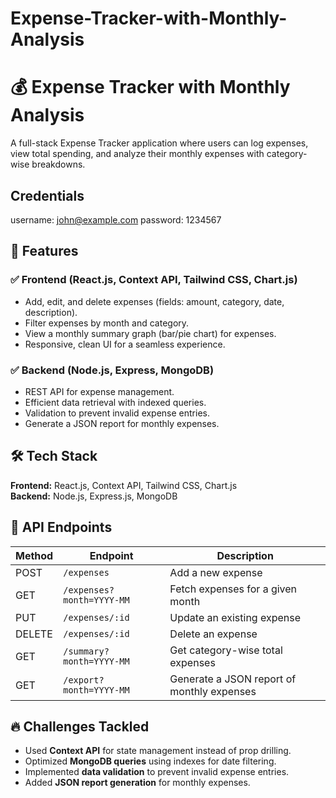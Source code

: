 ﻿# Expense-Tracker-with-Monthly-Analysis

# 💰 Expense Tracker with Monthly Analysis  

A full-stack Expense Tracker application where users can log expenses, view total spending, and analyze their monthly expenses with category-wise breakdowns.

## Credentials
username: john@example.com
password: 1234567

## 🚀 Features  

### ✅ Frontend (React.js, Context API, Tailwind CSS, Chart.js)  
- Add, edit, and delete expenses (fields: amount, category, date, description).  
- Filter expenses by month and category.  
- View a monthly summary graph (bar/pie chart) for expenses.  
- Responsive, clean UI for a seamless experience.  

### ✅ Backend (Node.js, Express, MongoDB)  
- REST API for expense management.  
- Efficient data retrieval with indexed queries.  
- Validation to prevent invalid expense entries.  
- Generate a JSON report for monthly expenses.  

## 🛠️ Tech Stack  

**Frontend:** React.js, Context API, Tailwind CSS, Chart.js  
**Backend:** Node.js, Express.js, MongoDB  

## 📌 API Endpoints  

| Method | Endpoint                 | Description |
|--------|--------------------------|-------------|
| POST   | `/expenses`              | Add a new expense |
| GET    | `/expenses?month=YYYY-MM` | Fetch expenses for a given month |
| PUT    | `/expenses/:id`           | Update an existing expense |
| DELETE | `/expenses/:id`           | Delete an expense |
| GET    | `/summary?month=YYYY-MM`  | Get category-wise total expenses |
| GET    | `/export?month=YYYY-MM`   | Generate a JSON report of monthly expenses |

## 🔥 Challenges Tackled  
- Used **Context API** for state management instead of prop drilling.  
- Optimized **MongoDB queries** using indexes for date filtering.  
- Implemented **data validation** to prevent invalid expense entries.  
- Added **JSON report generation** for monthly expenses.  




